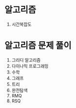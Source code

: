 # 알고리즘 
1. 시간복잡도 

# 알고리즘 문제 풀이 
1. 그리디 알고리즘 
1. 다이나믹 프로그래밍
2. 수학
3. 그래프
4. 트리
5. 완전탐색
6. RMQ
7. RSQ

